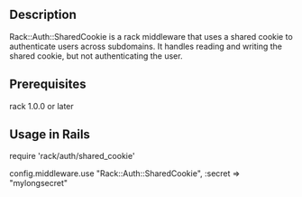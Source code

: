 Description
-----------
Rack::Auth::SharedCookie is a rack middleware that uses a shared cookie to 
authenticate users across subdomains. It handles reading and writing the 
shared cookie, but not authenticating the user.

Prerequisites
-------------
rack 1.0.0 or later

Usage in Rails
--------------
require 'rack/auth/shared_cookie'

config.middleware.use "Rack::Auth::SharedCookie", :secret => "mylongsecret"
